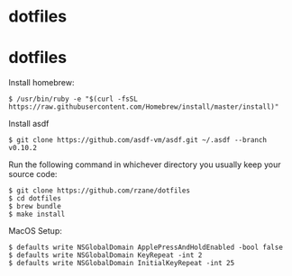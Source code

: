 dotfiles
========
# dotfiles

Install homebrew:

    $ /usr/bin/ruby -e "$(curl -fsSL https://raw.githubusercontent.com/Homebrew/install/master/install)"

Install asdf

    $ git clone https://github.com/asdf-vm/asdf.git ~/.asdf --branch v0.10.2
    
Run the following command in whichever directory you usually keep your source code:

    $ git clone https://github.com/rzane/dotfiles
    $ cd dotfiles
    $ brew bundle
    $ make install

MacOS Setup:

    $ defaults write NSGlobalDomain ApplePressAndHoldEnabled -bool false
    $ defaults write NSGlobalDomain KeyRepeat -int 2
    $ defaults write NSGlobalDomain InitialKeyRepeat -int 25
